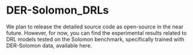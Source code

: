 # DER-Solomon_DRLs

We plan to release the detailed source code as open-source in the near future. However, for now, you can find the experimental results related to DRL models tested on the Solomon benchmark, specifically trained with DER-Solomon data, available here.